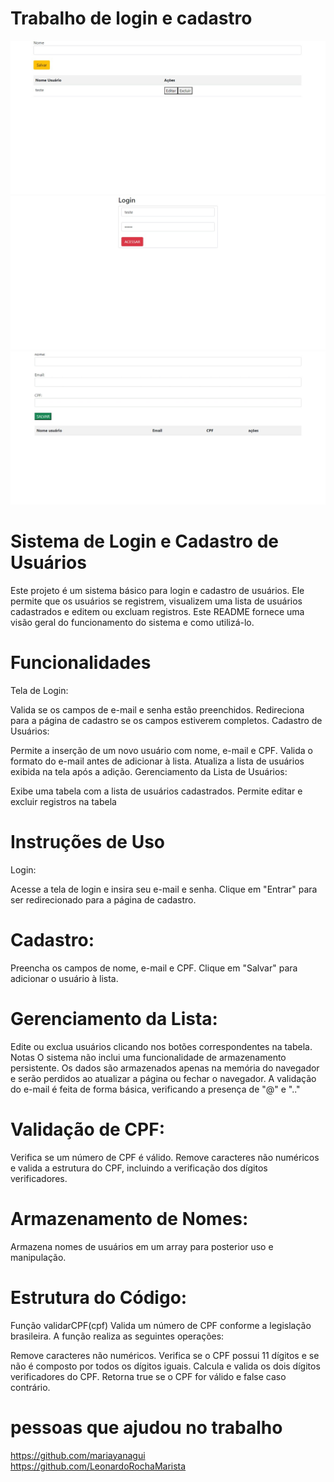 # Trabalho de login e cadastro
![teladelogin](login.jpeg)
![teladelogin](cadastro.jpeg)
![teladelogin](cpf.jpeg)




# Sistema de Login e Cadastro de Usuários
Este projeto é um sistema básico para login e cadastro de usuários. Ele permite que os usuários se registrem, visualizem uma lista de usuários cadastrados e editem ou excluam registros. Este README fornece uma visão geral do funcionamento do sistema e como utilizá-lo.

# Funcionalidades
Tela de Login:

Valida se os campos de e-mail e senha estão preenchidos.
Redireciona para a página de cadastro se os campos estiverem completos.
Cadastro de Usuários:

Permite a inserção de um novo usuário com nome, e-mail e CPF.
Valida o formato do e-mail antes de adicionar à lista.
Atualiza a lista de usuários exibida na tela após a adição.
Gerenciamento da Lista de Usuários:

Exibe uma tabela com a lista de usuários cadastrados.
Permite editar e excluir registros na tabela
# Instruções de Uso
Login:

Acesse a tela de login e insira seu e-mail e senha.
Clique em "Entrar" para ser redirecionado para a página de cadastro.
# Cadastro:

Preencha os campos de nome, e-mail e CPF.
Clique em "Salvar" para adicionar o usuário à lista.
# Gerenciamento da Lista:

Edite ou exclua usuários clicando nos botões correspondentes na tabela.
Notas
O sistema não inclui uma funcionalidade de armazenamento persistente. Os dados são armazenados apenas na memória do navegador e serão perdidos ao atualizar a página ou fechar o navegador.
A validação do e-mail é feita de forma básica, verificando a presença de "@" e ".."
 
# Validação de CPF:

Verifica se um número de CPF é válido.
Remove caracteres não numéricos e valida a estrutura do CPF, incluindo a verificação dos dígitos verificadores.
# Armazenamento de Nomes:

Armazena nomes de usuários em um array para posterior uso e manipulação.
# Estrutura do Código: 
Função validarCPF(cpf)
Valida um número de CPF conforme a legislação brasileira. A função realiza as seguintes operações:

Remove caracteres não numéricos.
Verifica se o CPF possui 11 dígitos e se não é composto por todos os dígitos iguais.
Calcula e valida os dois dígitos verificadores do CPF.
Retorna true se o CPF for válido e false caso contrário.

# pessoas que ajudou no trabalho 
<https://github.com/mariayanagui><br>
<https://github.com/LeonardoRochaMarista><br> 


